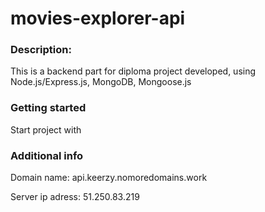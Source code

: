 # movies-explorer-api

### Description:

This is a backend part for diploma project developed, using Node.js/Express.js, MongoDB, Mongoose.js

### Getting started

Start project with 


### Additional info

Domain name: api.keerzy.nomoredomains.work

Server ip adress: 51.250.83.219
